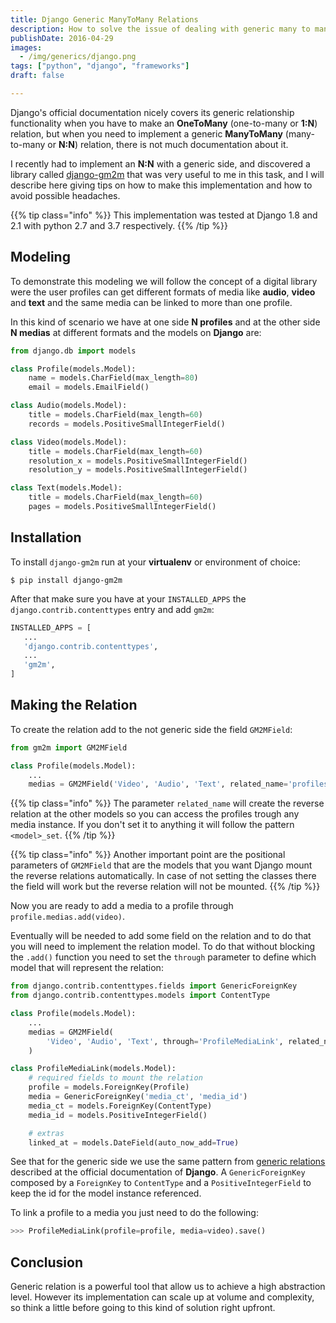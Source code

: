 ```yaml
---
title: Django Generic ManyToMany Relations
description: How to solve the issue of dealing with generic many to many relations on Django
publishDate: 2016-04-29
images: 
  - /img/generics/django.png
tags: ["python", "django", "frameworks"]
draft: false

---
```


Django's official documentation nicely covers its generic relationship functionality when you have to make an **OneToMany** (one-to-many or **1:N**) relation, but when you need to implement a generic **ManyToMany** (many-to-many or **N:N**) relation, there is not much documentation about it.

I recently had to implement an **N:N** with a generic side, and discovered a library called [django-gm2m](http://django-gm2m.readthedocs.io/en/stable/index.html) that was very useful to me in this task, and I will describe here giving tips on how to make this implementation and how to avoid possible headaches.

{{% tip class="info" %}}
This implementation was tested at Django 1.8 and 2.1 with python 2.7 and 3.7 respectively.
{{% /tip %}} 

## Modeling

To demonstrate this modeling we will follow the concept of a digital library were the user profiles can get different formats of media like **audio**, **video** and **text** and the same media can be linked to more than one profile.

In this kind of scenario we have at one side **N profiles** and at the other side **N medias** at different formats and the models on **Django** are:

```python
from django.db import models

class Profile(models.Model):
    name = models.CharField(max_length=80)
    email = models.EmailField()

class Audio(models.Model):
    title = models.CharField(max_length=60)
    records = models.PositiveSmallIntegerField()

class Video(models.Model):
    title = models.CharField(max_length=60)
    resolution_x = models.PositiveSmallIntegerField()
    resolution_y = models.PositiveSmallIntegerField()

class Text(models.Model):
    title = models.CharField(max_length=60)
    pages = models.PositiveSmallIntegerField()
```

## Installation

To install `django-gm2m` run at your **virtualenv** or environment of choice:

```console
$ pip install django-gm2m
```

After that make sure you have at your `INSTALLED_APPS` the `django.contrib.contenttypes` entry and add `gm2m`:

```python
INSTALLED_APPS = [
   ...
   'django.contrib.contenttypes',
   ...
   'gm2m',
]
```

## Making the Relation

To create the relation add to the not generic side the field `GM2MField`:

```python
from gm2m import GM2MField

class Profile(models.Model):
    ...
    medias = GM2MField('Video', 'Audio', 'Text', related_name='profiles')
```

{{% tip class="info" %}}
The parameter `related_name` will create the reverse relation at the other models so you can access the profiles trough any media instance. If you don't set it to anything it will follow the pattern `<model>_set`.
{{% /tip %}} 

{{% tip class="info" %}}
Another important point are the positional parameters of  `GM2MField` that are the models that you want Django mount the reverse relations automatically. In case of not setting the classes there the field will work but the reverse relation will not be mounted.
{{% /tip %}} 

Now you are ready to add a media to a profile through `profile.medias.add(video)`.

Eventually will be needed to add some field on the relation and to do that you will need to implement the relation model. To do that without blocking the `.add()` function you need to set the `through` parameter to define which model that will represent the relation:

```python
from django.contrib.contenttypes.fields import GenericForeignKey
from django.contrib.contenttypes.models import ContentType

class Profile(models.Model):
    ...
    medias = GM2MField(
        'Video', 'Audio', 'Text', through='ProfileMediaLink', related_name='profiles'
    )

class ProfileMediaLink(models.Model):
    # required fields to mount the relation
    profile = models.ForeignKey(Profile)
    media = GenericForeignKey('media_ct', 'media_id')
    media_ct = models.ForeignKey(ContentType)
    media_id = models.PositiveIntegerField()

    # extras
    linked_at = models.DateField(auto_now_add=True)
```

See that for the generic side we use the same pattern from [generic relations](https://docs.djangoproject.com/en/dev/ref/contrib/contenttypes/#generic-relations) described at the official documentation of **Django**.  A `GenericForeignKey` composed by a `ForeignKey` to `ContentType` and a `PositiveIntegerField` to keep the id for the model instance referenced.


To link a profile to a media you just need to do the following:

```python
>>> ProfileMediaLink(profile=profile, media=video).save()
```

## Conclusion

Generic relation is a powerful tool that allow us to achieve a high abstraction level. However its implementation can scale up at volume and complexity, so think a little before going to this kind of solution right upfront.
